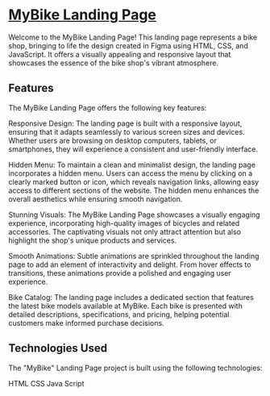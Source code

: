  # [MyBike Landing Page](https://dolnys.github.io/layout_miami/)  
 
Welcome to the MyBike Landing Page! This landing page represents a bike shop, bringing to life the design created in Figma using HTML, CSS, and JavaScript. It offers a visually appealing and responsive layout that showcases the essence of the bike shop's vibrant atmosphere.

## Features
The MyBike Landing Page offers the following key features:

Responsive Design: The landing page is built with a responsive layout, ensuring that it adapts seamlessly to various screen sizes and devices. Whether users are browsing on desktop computers, tablets, or smartphones, they will experience a consistent and user-friendly interface.

Hidden Menu: To maintain a clean and minimalist design, the landing page incorporates a hidden menu. Users can access the menu by clicking on a clearly marked button or icon, which reveals navigation links, allowing easy access to different sections of the website. The hidden menu enhances the overall aesthetics while ensuring smooth navigation.

Stunning Visuals: The MyBike Landing Page showcases a visually engaging experience, incorporating high-quality images of bicycles and related accessories. The captivating visuals not only attract attention but also highlight the shop's unique products and services.

Smooth Animations: Subtle animations are sprinkled throughout the landing page to add an element of interactivity and delight. From hover effects to transitions, these animations provide a polished and engaging user experience.

Bike Catalog: The landing page includes a dedicated section that features the latest bike models available at MyBike. Each bike is presented with detailed descriptions, specifications, and pricing, helping potential customers make informed purchase decisions.

## Technologies Used
The "MyBike" Landing Page project is built using the following technologies:

HTML CSS Java Script
